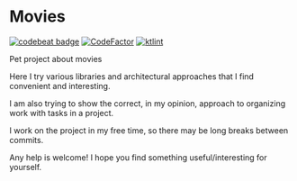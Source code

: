 # Movies

[![codebeat badge](https://codebeat.co/badges/ef28f403-4bf3-4f22-b3b2-a270a6805b68)](https://codebeat.co/projects/github-com-kirchhoff-movies-master)
[![CodeFactor](https://www.codefactor.io/repository/github/kirchhoff-/movies/badge)](https://www.codefactor.io/repository/github/kirchhoff-/movies)
[![ktlint](https://img.shields.io/badge/code%20style-%E2%9D%A4-FF4081.svg)](https://ktlint.github.io/)

Pet project about movies

Here I try various libraries and architectural approaches that I find convenient and interesting.

I am also trying to show the correct, in my opinion, approach to organizing work with tasks in a project.

I work on the project in my free time, so there may be long breaks between commits.

Any help is welcome! I hope you find something useful/interesting for yourself. 
